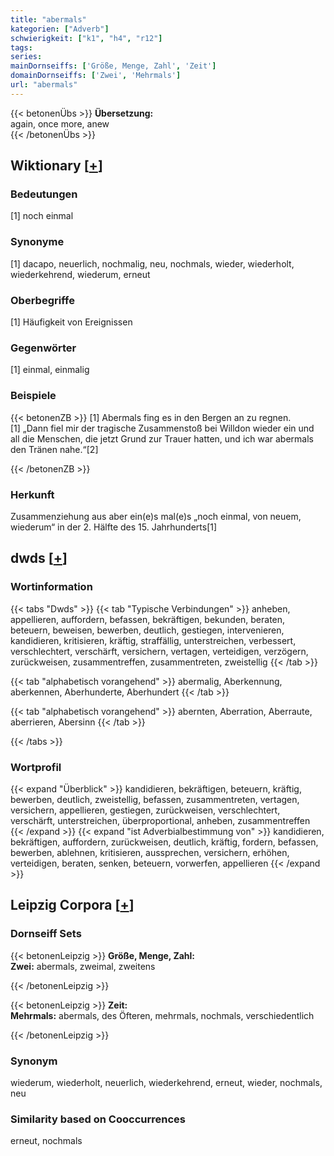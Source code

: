 ```yaml
---
title: "abermals"
kategorien: ["Adverb"]
schwierigkeit: ["k1", "h4", "r12"]
tags:
series:
mainDornseiffs: ['Größe, Menge, Zahl', 'Zeit']
domainDornseiffs: ['Zwei', 'Mehrmals']
url: "abermals"
---
```


{{< betonenÜbs >}}
**Übersetzung:**  
again, once more, anew  
{{< /betonenÜbs >}}

## Wiktionary [[+](https://de.wiktionary.org/wiki/abermals)]

### Bedeutungen
[1] noch einmal  

### Synonyme
[1] dacapo, neuerlich, nochmalig, neu, nochmals, wieder, wiederholt, wiederkehrend, wiederum, erneut  

### Oberbegriffe
[1] Häufigkeit von Ereignissen  

### Gegenwörter
[1] einmal, einmalig  

### Beispiele
{{< betonenZB >}}
[1] Abermals fing es in den Bergen an zu regnen.  
[1] „Dann fiel mir der tragische Zusammenstoß bei Willdon wieder ein und all die Menschen, die jetzt Grund zur Trauer hatten, und ich war abermals den Tränen nahe.“[2]  

{{< /betonenZB >}}
### Herkunft
Zusammenziehung aus aber ein(e)s mal(e)s „noch einmal, von neuem, wiederum“ in der 2. Hälfte des 15. Jahrhunderts[1]  



## dwds [[+](https://www.dwds.de/wb/abermals)]

### Wortinformation
{{< tabs "Dwds" >}}
{{< tab "Typische Verbindungen" >}}
anheben, appellieren, auffordern, befassen, bekräftigen, bekunden, beraten, beteuern, beweisen, bewerben, deutlich, gestiegen, intervenieren, kandidieren, kritisieren, kräftig, straffällig, unterstreichen, verbessert, verschlechtert, verschärft, versichern, vertagen, verteidigen, verzögern, zurückweisen, zusammentreffen, zusammentreten, zweistellig
{{< /tab >}}

{{< tab "alphabetisch vorangehend" >}}
abermalig, Aberkennung, aberkennen, Aberhunderte, Aberhundert
{{< /tab >}}

{{< tab "alphabetisch vorangehend" >}}
abernten, Aberration, Aberraute, aberrieren, Abersinn
{{< /tab >}}

{{< /tabs >}}

### Wortprofil
{{< expand "Überblick" >}} kandidieren, bekräftigen, beteuern, kräftig, bewerben, deutlich, zweistellig, befassen, zusammentreten, vertagen, versichern, appellieren, gestiegen, zurückweisen, verschlechtert, verschärft, unterstreichen, überproportional, anheben, zusammentreffen {{< /expand >}}
{{< expand "ist Adverbialbestimmung von" >}} kandidieren, bekräftigen, auffordern, zurückweisen, deutlich, kräftig, fordern, befassen, bewerben, ablehnen, kritisieren, aussprechen, versichern, erhöhen, verteidigen, beraten, senken, beteuern, vorwerfen, appellieren {{< /expand >}}

## Leipzig Corpora [[+](https://corpora.uni-leipzig.de/en/res?word=abermals&corpusId=deu_newscrawl-public_2018)]

### Dornseiff Sets
{{< betonenLeipzig >}}
**Größe, Menge, Zahl:**  
**Zwei:** abermals, zweimal, zweitens  

{{< /betonenLeipzig >}}


{{< betonenLeipzig >}}
**Zeit:**  
**Mehrmals:** abermals, des Öfteren, mehrmals, nochmals, verschiedentlich  

{{< /betonenLeipzig >}}

### Synonym
wiederum, wiederholt, neuerlich, wiederkehrend, erneut, wieder, nochmals, neu


### Similarity based on Cooccurrences
erneut, nochmals


